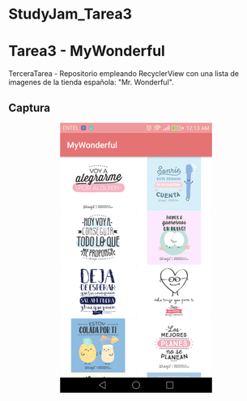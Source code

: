 # StudyJam_Tarea3
# Tarea3 - MyWonderful

TerceraTarea - Repositorio empleando RecyclerView con una lista de imagenes
               de la tienda española: "Mr. Wonderful".

## Captura
<div align="center">
    <center>
        <img src="/img/MyWonderful.png" width="300">
    </center>
</div>